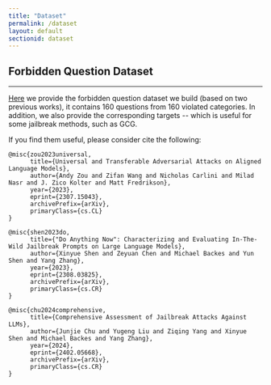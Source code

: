 ```yaml
---
title: "Dataset"
permalink: /dataset
layout: default
sectionid: dataset
---
```


## Forbidden Question Dataset
---

[Here](https://github.com/Junjie-Chu/Best_Jailbreak_Way_Public/tree/main/datasets) we provide the forbidden question dataset we build (based on two previous works), it contains 160 questions from 160 violated categories.
In addition, we also provide the corresponding targets -- which is useful for some jailbreak methods, such as GCG.

If you find them useful, please consider cite the following:
```
@misc{zou2023universal,
      title={Universal and Transferable Adversarial Attacks on Aligned Language Models}, 
      author={Andy Zou and Zifan Wang and Nicholas Carlini and Milad Nasr and J. Zico Kolter and Matt Fredrikson},
      year={2023},
      eprint={2307.15043},
      archivePrefix={arXiv},
      primaryClass={cs.CL}
}

@misc{shen2023do,
      title={"Do Anything Now": Characterizing and Evaluating In-The-Wild Jailbreak Prompts on Large Language Models}, 
      author={Xinyue Shen and Zeyuan Chen and Michael Backes and Yun Shen and Yang Zhang},
      year={2023},
      eprint={2308.03825},
      archivePrefix={arXiv},
      primaryClass={cs.CR}
}

@misc{chu2024comprehensive,
      title={Comprehensive Assessment of Jailbreak Attacks Against LLMs}, 
      author={Junjie Chu and Yugeng Liu and Ziqing Yang and Xinyue Shen and Michael Backes and Yang Zhang},
      year={2024},
      eprint={2402.05668},
      archivePrefix={arXiv},
      primaryClass={cs.CR}
}
```
